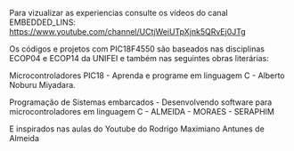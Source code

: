 Para vizualizar as experiencias consulte os vídeos do canal EMBEDDED_LINS:
https://www.youtube.com/channel/UCtjWeiUTpXjnk5QRvEj0JTg

Os códigos e projetos com PIC18F4550 são baseados nas disciplinas ECOP04 e ECOP14 da UNIFEI e também nas seguintes obras literárias:

Microcontroladores PIC18 - Aprenda e programe em linguagem C - Alberto Noburu Miyadara.

Programação de Sistemas embarcados - Desenvolvendo software para microcontroladores em linguagem C - ALMEIDA - MORAES - SERAPHIM

E inspirados nas aulas do Youtube do Rodrigo Maximiano Antunes de Almeida